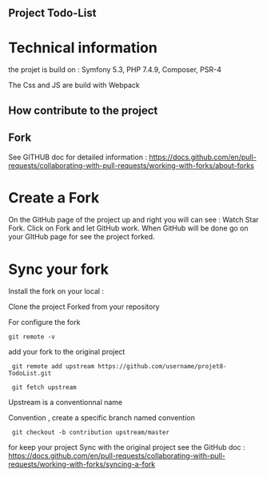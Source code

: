 ## Project Todo-List

# Technical information

the projet is build on :
                        Symfony 5.3,
                        PHP 7.4.9,
                        Composer,
                        PSR-4

The Css and JS are build with Webpack

## How contribute to the project

## Fork 

See GITHUB doc for detailed information : https://docs.github.com/en/pull-requests/collaborating-with-pull-requests/working-with-forks/about-forks

# Create a Fork

On the GitHub page of the project up and right you will can see : Watch Star Fork.
Click on Fork and let GitHub work.
When GitHub will be done go on your GItHub page for see the project forked.

# Sync your fork

Install the fork on your local :

Clone the project Forked from your repository

For configure the fork

```text
git remote -v
```

add your fork to the original project

```text
 git remote add upstream https://github.com/username/projet8-TodoList.git

 git fetch upstream
```

Upstream is a conventionnal name 

Convention , create a specific branch named convention

```text
 git checkout -b contribution upstream/master
```



for keep your project Sync with the original project see the GitHub doc : https://docs.github.com/en/pull-requests/collaborating-with-pull-requests/working-with-forks/syncing-a-fork









